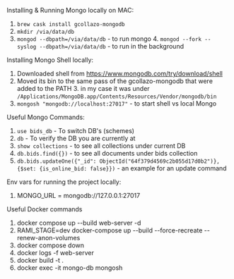 Installing & Running Mongo locally on MAC:
1. `brew cask install gcollazo-mongodb`
2. `mkdir /via/data/db`
3. `mongod --dbpath=/via/data/db` - to run mongo
   4. `mongod --fork --syslog --dbpath=/via/data/db` - to run in the background

Installing Mongo Shell locally:
1. Downloaded shell from https://www.mongodb.com/try/download/shell
2. Moved its bin to the same pass of the gcollazo-mongodb that were added to the PATH
   3. in my case it was under `/Applications/MongoDB.app/Contents/Resources/Vendor/mongodb/bin`
4. `mongosh "mongodb://localhost:27017"` - to start shell vs local Mongo


Useful Mongo Commands:
1. `use bids_db` - To switch DB's (schemes) 
2. `db` - To verify the DB you are currently at
3. `show collections` - to see all collections under current DB
4. `db.bids.find({})` - to see all documents under bids collection
5. `db.bids.updateOne({"_id": ObjectId("64f379d4569c2b055d17d0b2")}, {$set: {is_online_bid: false}})` - an example for an update command


Env vars for running the project locally:
1. MONGO_URL = mongodb://127.0.0.1:27017


Useful Docker commands 
1. docker compose up --build web-server -d
2. RAMI_STAGE=dev docker-compose up --build --force-recreate --renew-anon-volumes
2. docker compose down
3. docker logs -f web-server
4. docker build -t <some tag> .
5. docker exec -it mongo-db mongosh
